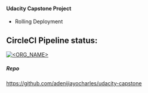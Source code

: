 #### Udacity Capstone Project

-   Rolling Deployment

## CircleCI Pipeline status:

[![<ORG_NAME>](https://circleci.com/gh/adenijiayocharles/udacity-capstone.svg?style=svg)](https://app.circleci.com/pipelines/github/adenijiayocharles/udacity-capstone)

##### Repo

https://github.com/adenijiayocharles/udacity-capstone
